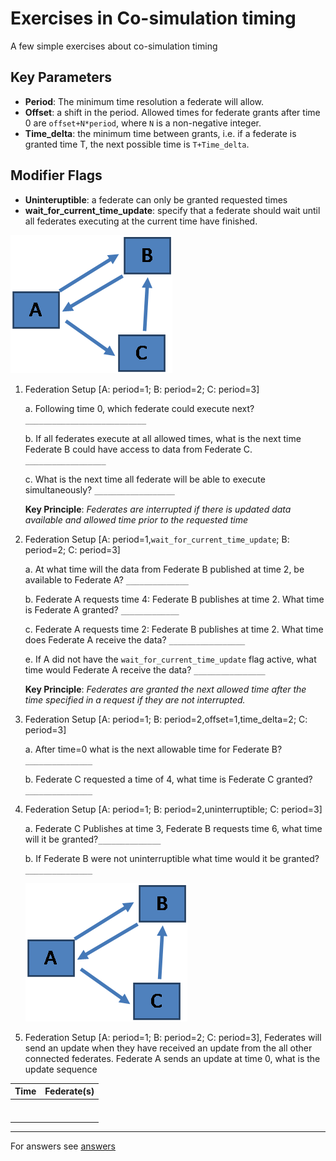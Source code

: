 # Exercises in Co-simulation timing

A few simple exercises about co-simulation timing

## Key Parameters

- **Period**: The minimum time resolution a federate will allow.
- **Offset**: a shift in the period. Allowed times for federate grants after time 0 are `offset+N*period`, where `N` is a non-negative integer.
- **Time_delta**: the minimum time between grants, i.e. if a federate is granted time T, the next possible time is `T+Time_delta`.

## Modifier Flags

- **Uninteruptible**: a federate can only be granted requested times
- **wait_for_current_time_update**: specify that a federate should wait until all federates executing at the current time have finished.

![Connectivity Diagram](../img/timing_fed_setup.png 'Exercise Federate Setup')

1.  Federation Setup \[A: period=1; B: period=2; C: period=3\]

    a. Following time 0, which federate could execute next? `___________________________`

    b. If all federates execute at all allowed times, what is the next time Federate B could have access to data from Federate C. `__________________`

    c. What is the next time all federate will be able to execute simultaneously? `__________________`

    **Key Principle**: _Federates are interrupted if there is updated data available and allowed time prior to the requested time_

2.  Federation Setup \[A: period=1,`wait_for_current_time_update`; B: period=2; C: period=3\]

    a. At what time will the data from Federate B published at time 2, be available to Federate A? `______________`

    b. Federate A requests time 4: Federate B publishes at time 2. What time is Federate A granted? `_____________`

    c. Federate A requests time 2: Federate B publishes at time 2. What time does Federate A receive the data? `_________________`

    e. If A did not have the `wait_for_current_time_update` flag active, what time would Federate A receive the data? `________________`


     **Key Principle**:  *Federates are granted the next allowed time after the time specified in a request if they are not interrupted.*

3.  Federation Setup \[A: period=1; B: period=2,offset=1,time_delta=2; C: period=3\]

    a. After time=0 what is the next allowable time for Federate B? `_______________`

    b. Federate C requested a time of 4, what time is Federate C granted? `_______________`

4.  Federation Setup \[A: period=1; B: period=2,uninterruptible; C: period=3\]

    a. Federate C Publishes at time 3, Federate B requests time 6, what time will it be granted?`______________`

    b. If Federate B were not uninterruptible what time would it be granted? `_______________`

    ![Connectivity Diagram](../img/timing_fed_setup.png 'Exercise Federate Setup')

5.  Federation Setup \[A: period=1; B: period=2; C: period=3\], Federates will send an update when they have received an update from the all other connected federates. Federate A sends an update at time 0, what is the update sequence

<center>

| Time | Federate(s) |
| ---- | :---------: |
|      |             |
|      |             |
|      |             |
|      |             |
|      |             |
|      |             |
|      |             |

</center>

---

For answers see [answers](timing_exercise_answers.md)
